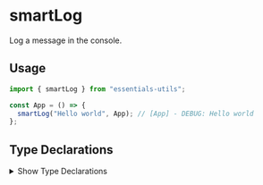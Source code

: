 # smartLog

Log a message in the console.

## Usage

```js
import { smartLog } from "essentials-utils";

const App = () => {
  smartLog("Hello world", App); // [App] - DEBUG: Hello world
};
```

## Type Declarations

<details>
  <summary class="italic cursor-pointer">Show Type Declarations</summary>

```ts
export declare function smartLog<TValue = unknown>(
  value: TValue,
  currentFunction: Function,
  label?: string,
): void;
```
</details>

